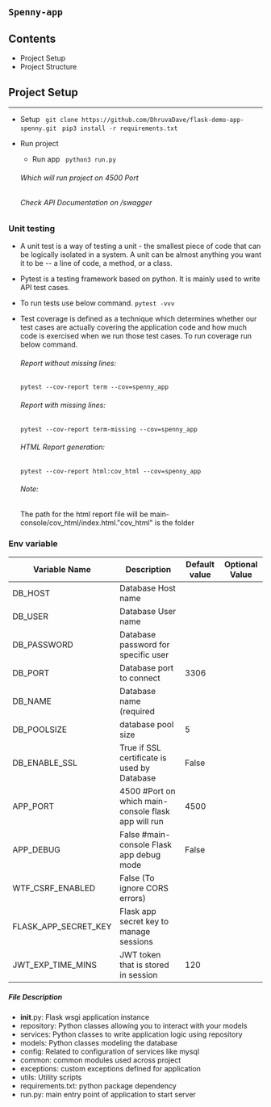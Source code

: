 
`Spenny-app`
--------------

 Contents
----------------
 * Project Setup
 * Project Structure

## Project Setup
---------------
- Setup
` git clone https://github.com/DhruvaDave/flask-demo-app-spenny.git`
` pip3 install -r requirements.txt`
- Run project
    * Run app
        ` python3 run.py` 

    ###### Which will run project on 4500 Port
    ###### Check API Documentation on /swagger


### Unit testing
- A unit test is a way of testing a unit - the smallest piece of code that can be logically isolated in a system. A unit can be almost anything you want it to be -- a line of code, a method, or a class.
- Pytest is a testing framework based on python. It is mainly used to write API test cases.
- To run tests use below command.
` pytest -vvv `
- Test coverage is defined as a technique which determines whether our test cases are actually covering the application code and how much code is exercised when we run those test cases. To run coverage run below command.
    ###### Report without missing lines:
    ` pytest --cov-report term --cov=spenny_app `
    
    ###### Report with missing lines:
    ` pytest --cov-report term-missing --cov=spenny_app `
    
    ###### HTML Report generation:
    ` pytest --cov-report html:cov_html --cov=spenny_app `

    ###### Note:
    The path for the html report file will be main-console/cov_html/index.html."cov_html" is the folder


### Env variable 
|Variable Name                         |Description                                                                  |Default value                               |Optional Value|
|--------------------------------------|-----------------------------------------------------------------------------|--------------------------------------------|--------------|
|DB_HOST                               | Database Host name                                                          |                                            |              |
|DB_USER                               | Database User name                                                          |                                            |              |
|DB_PASSWORD                           | Database password for specific user                                         |                                            |              |
|DB_PORT                               | Database port to connect                                                    |3306                                        |              |
|DB_NAME                               | Database name (required                                                     |                                            |              |
|DB_POOLSIZE                           | database pool size                                                          |5                                           |              |
|DB_ENABLE_SSL                         | True if SSL certificate is used by Database                                 |False                                       |              |
|APP_PORT                 |4500 #Port on which main-console flask app will run                          |4500                                        |              |
|APP_DEBUG                |False #main-console Flask app debug mode                                     |False                                       |              |
|WTF_CSRF_ENABLED                      | False (To ignore CORS errors)                                                |                                            |              |
|FLASK_APP_SECRET_KEY                  | Flask app secret key to manage sessions                                     |                                            |              |
|JWT_EXP_TIME_MINS                     | JWT token that is stored in session                                         |120                                         |              |



##### File Description
- __init__.py: Flask wsgi application instance
- repository: Python classes allowing you to interact with your models
- services: Python classes to write application logic using repository
- models: Python classes modeling the database
- config: Related to configuration of services like mysql
- common: common modules used across project
- exceptions: custom exceptions defined for application
- utils: Utility scripts
- requirements.txt: python package dependency
- run.py: main entry point of application to start server
